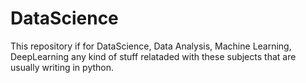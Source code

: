 # DataScience

This repository if for DataScience, Data Analysis,  Machine Learning, DeepLearning any kind of stuff relataded 
with these subjects that are usually writing in python.
